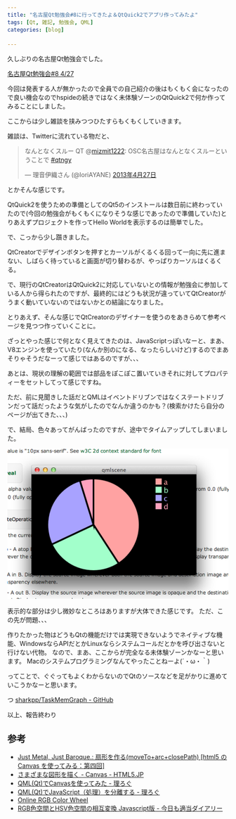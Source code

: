 ```yaml
---
title: "名古屋Qt勉強会#8に行ってきたよ＆QtQuick2でアプリ作ってみたよ"
tags: [Qt, 雑記, 勉強会, QML]
categories: [blog]

---
```


久しぶりの名古屋Qt勉強会でした。

[名古屋Qt勉強会#8 4/27][1]

 [1]: http://www.zusaar.com/event/607003

今回は発表する人が無かったので全員での自己紹介の後はもくもく会になったので良い機会なのでhspideの続きではなく未体験ゾーンのQtQuick2で何か作ってみることにしました。

ここからは少し雑談を挟みつつひたすらもくもくしていきます。

雑談は、Twitterに流れている物だと、

<blockquote class="twitter-tweet" lang="ja"><p>
なんとなくスルー QT @<a href="https://twitter.com/mizmit1222">mizmit1222</a>: OSC名古屋はなんとなくスルーということで <a href="https://twitter.com/search/%23qtngy">#qtngy</a>
</p>&mdash; 理音伊織さん (@IoriAYANE) 
<a href="https://twitter.com/IoriAYANE/status/327998905256136704">2013年4月27日</a>
</blockquote>

とかそんな感じです。

QtQuick2を使うための準備としてのQt5のインストールは数日前に終わっていたので(今回の勉強会がもくもくになりそうな感じであったので準備していた)とりあえずプロジェクトを作ってHello Worldを表示するのは簡単でした。

で、こっから少し躓きました。

QtCreatorでデザインボタンを押すとカーソルがくるくる回って一向に先に進まない、しばらく待っていると画面が切り替わるが、やっぱりカーソルはくるくる。

で、現行のQtCreatorはQtQuick2に対応していないとの情報が勉強会に参加している人から得られたのですが、最終的にはどうも状況が違っていてQtCreatorがうまく動いていないのではないかとの結論になりました。

とりあえず、そんな感じでQtCreatorのデザイナーを使うのをあきらめて参考ページを見つつ作っていくことに。

ざっとやった感じで何となく見えてきたのは、JavaScriptっぽいなーと、まあ、V8エンジンを使っていたり(なんか別のになる、なったらしいけど)するのでまあそりゃそうだなーって感じではあるのですが、、、

あとは、現状の理解の範囲では部品をぽこぽこ置いていきそれに対してプロパティーをセットしてって感じですね。

ただ、前に見聞きした話だとQMLはイベントドリブンではなくステートドリブンだって話だったような気がしたのでなんか違うのかも？(検索かけたら自分のページが出てきた、、、)

で、結局、色々あってがんばったのですが、途中でタイムアップしてしまいました。

![image][2]

 [2]: /images/2013_0427_qtquick2.png

表示的な部分は少し微妙なところはありますが大体できた感じです。 ただ、この先が問題、、、

作りたかった物はどうもQtの機能だけでは実現できないようでネイティブな機能、WindowsならAPIだとかLinuxならシステムコールだとかを呼び出さないと行けない代物。 なので、まあ、ここからが完全なる未体験ゾーンかなーと思います。 Macのシステムプログラミングなんてやったことねーよ(´・ω・｀)

ってことで、ぐぐってもよくわからないのでQtのソースなどを足がかりに進めていこうかなーと思います。

つ [sharkpp/TaskMemGraph - GitHub][3]

 [3]: https://github.com/sharkpp/TaskMemGraph

以上、報告終わり

## 参考

  * [Just Metal, Just Baroque.: 扇形を作る(moveTo+arc+closePath) [html5 の Canvas を使ってみる：第四回]][4]
  * [さまざまな図形を描く - Canvas - HTML5.JP][5]
  * [QML(Qt)でCanvasを使ってみた - 理ろぐ][6]
  * [QML(Qt)でJavaScript（処理）を分離する - 理ろぐ][7]
  * [Online RGB Color Wheel][8]
  * [RGB色空間とHSV色空間の相互変換 Javascript版 - 今日も適当ダイアリー][9]

 [4]: http://blog.flugel.biz/2009/12/html5-canvas-arc_17.html
 [5]: http://www.html5.jp/canvas/how2.html
 [6]: http://relog.xii.jp/mt5r/2012/07/qmlqtcanvas.html
 [7]: http://relog.xii.jp/mt5r/2011/09/qmlqtjavascript.html
 [8]: http://www.colorspire.com/rgb-color-wheel/
 [9]: http://d.hatena.ne.jp/ja9/20100903/1283504341